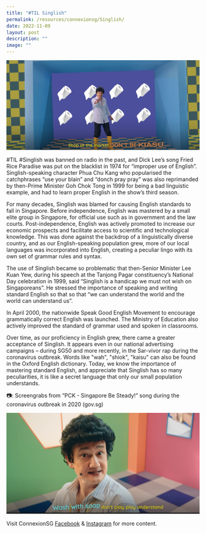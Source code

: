 ```yaml
---
title: "#TIL Singlish"
permalink: /resources/connexionsg/Singlish/
date: 2022-11-09
layout: post
description: ""
image: ""
---
```

![](/images/connexionsg/2022/Singlish%201.png)

#TIL #Singlish was banned on radio in the past, and Dick Lee’s song Fried Rice Paradise was put on the blacklist in 1974 for “improper use of English”. Singlish-speaking character Phua Chu Kang who popularised the catchphrases “use your blain” and “donch pray pray” was also reprimanded by then-Prime Minister Goh Chok Tong in 1999 for being a bad linguistic example, and had to learn proper English in the show’s third season.

For many decades, Singlish was blamed for causing English standards to fall in Singapore. Before independence, English was mastered by a small elite group in Singapore, for official use such as in government and the law courts. Post-independence, English was actively promoted to increase our economic prospects and facilitate access to scientific and technological knowledge. This was done against the backdrop of a linguistically diverse country, and as our English-speaking population grew, more of our local languages was incorporated into English, creating a peculiar lingo with its own set of grammar rules and syntax.

The use of Singlish became so problematic that then-Senior Minister Lee Kuan Yew, during his speech at the Tanjong Pagar constituency’s National Day celebration in 1999, said “Singlish is a handicap we must not wish on Singaporeans”. He stressed the importance of speaking and writing standard English so that so that “we can understand the world and the world can understand us”.

In April 2000, the nationwide Speak Good English Movement to encourage grammatically correct English was launched. The Ministry of Education also actively improved the standard of grammar used and spoken in classrooms.

Over time, as our proficiency in English grew, there came a greater acceptance of Singlish. It appears even in our national advertising campaigns – during SG50 and more recently, in the Sar-vivor rap during the coronavirus outbreak. Words like "wah", "shiok", "kaisu" can also be found in the Oxford English dictionary. Today, we know the importance of mastering standard English, and appreciate that Singlish has so many peculiarities, it is like a secret language that only our small population understands.

📷: Screengrabs from “PCK - Singapore Be Steady!” song during the coronavirus outbreak in 2020 (gov.sg)

![](/images/connexionsg/2022/Singlish%202.png)

Visit ConnexionSG [Facebook](https://www.facebook.com/ConnexionSG) & [Instagram](https://www.instagram.com/connexionsg/) for more content.